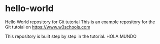 # hello-world
Hello World repository for Git tutorial
This is an example repository for the Git tutoial on https://www.w3schools.com

This repository is built step by step in the tutorial.
HOLA MUNDO
